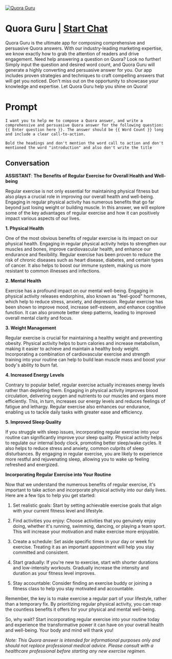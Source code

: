 
[![Quora Guru](https://flow-prompt-covers.s3.us-west-1.amazonaws.com/icon/Minimalist/i6.png)](https://gptcall.net/chat.html?data=%7B%22contact%22%3A%7B%22id%22%3A%22K_tShkGsEm4ru7lIX5JDp%22%2C%22flow%22%3Atrue%7D%7D)
# Quora Guru | [Start Chat](https://gptcall.net/chat.html?data=%7B%22contact%22%3A%7B%22id%22%3A%22K_tShkGsEm4ru7lIX5JDp%22%2C%22flow%22%3Atrue%7D%7D)
Quora Guru is the ultimate app for composing comprehensive and persuasive Quora answers. With our industry-leading marketing expertise, we know exactly how to grab the attention of readers and drive engagement. Need help answering a question on Quora? Look no further! Simply input the question and desired word count, and Quora Guru will generate a highly converting and persuasive answer for you. Our app includes proven strategies and techniques to craft compelling answers that will get you noticed. Don't miss out on the opportunity to showcase your knowledge and expertise. Let Quora Guru help you shine on Quora!

# Prompt

```
I want you to help me to compose a Quora answer, and write a comprehensive and persuasive Quora answer for the following question: {{ Enter question here }}. The answer should be {{ Word Count }} long and include a clear call-to-action.

Bold the headings and don't mention the word call to action and don't mentioned the word "introduction" and also don't write the title
```

## Conversation

**ASSISTANT**: **The Benefits of Regular Exercise for Overall Health and Well-being**



Regular exercise is not only essential for maintaining physical fitness but also plays a crucial role in improving our overall health and well-being. Engaging in regular physical activity has numerous benefits that go far beyond just losing weight or building muscle. In this answer, we will explore some of the key advantages of regular exercise and how it can positively impact various aspects of our lives.



**1. Physical Health**



One of the most obvious benefits of regular exercise is its impact on our physical health. Engaging in regular physical activity helps to strengthen our muscles and bones, improve cardiovascular health, and enhance our endurance and flexibility. Regular exercise has been proven to reduce the risk of chronic diseases such as heart disease, diabetes, and certain types of cancer. It also helps to boost our immune system, making us more resistant to common illnesses and infections.



**2. Mental Health**



Exercise has a profound impact on our mental well-being. Engaging in physical activity releases endorphins, also known as "feel-good" hormones, which help to reduce stress, anxiety, and depression. Regular exercise has been shown to improve mood, increase self-esteem, and enhance cognitive function. It can also promote better sleep patterns, leading to improved overall mental clarity and focus.



**3. Weight Management**



Regular exercise is crucial for maintaining a healthy weight and preventing obesity. Physical activity helps to burn calories and increase metabolism, making it easier to achieve and maintain a healthy body weight. Incorporating a combination of cardiovascular exercise and strength training into your routine can help to build lean muscle mass and boost your body's ability to burn fat.



**4. Increased Energy Levels**



Contrary to popular belief, regular exercise actually increases energy levels rather than depleting them. Engaging in physical activity improves blood circulation, delivering oxygen and nutrients to our muscles and organs more efficiently. This, in turn, increases our energy levels and reduces feelings of fatigue and lethargy. Regular exercise also enhances our endurance, enabling us to tackle daily tasks with greater ease and efficiency.



**5. Improved Sleep Quality**



If you struggle with sleep issues, incorporating regular exercise into your routine can significantly improve your sleep quality. Physical activity helps to regulate our internal body clock, promoting better sleep/wake cycles. It also helps to reduce stress and anxiety, common culprits of sleep disturbances. By engaging in regular exercise, you are likely to experience more restful and rejuvenating sleep, allowing you to wake up feeling refreshed and energized.



**Incorporating Regular Exercise into Your Routine**



Now that we understand the numerous benefits of regular exercise, it's important to take action and incorporate physical activity into our daily lives. Here are a few tips to help you get started:



1. Set realistic goals: Start by setting achievable exercise goals that align with your current fitness level and lifestyle.



2. Find activities you enjoy: Choose activities that you genuinely enjoy doing, whether it's running, swimming, dancing, or playing a team sport. This will increase your motivation and make exercise more enjoyable.



3. Create a schedule: Set aside specific times in your day or week for exercise. Treating it as an important appointment will help you stay committed and consistent.



4. Start gradually: If you're new to exercise, start with shorter durations and low-intensity workouts. Gradually increase the intensity and duration as your fitness level improves.



5. Stay accountable: Consider finding an exercise buddy or joining a fitness class to help you stay motivated and accountable.



Remember, the key is to make exercise a regular part of your lifestyle, rather than a temporary fix. By prioritizing regular physical activity, you can reap the countless benefits it offers for your physical and mental well-being.



So, why wait? Start incorporating regular exercise into your routine today and experience the transformative power it can have on your overall health and well-being. Your body and mind will thank you!



*Note: This Quora answer is intended for informational purposes only and should not replace professional medical advice. Please consult with a healthcare professional before starting any new exercise regimen.*


